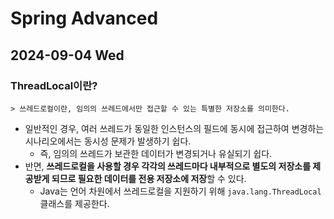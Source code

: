 # Spring Advanced
## 2024-09-04 Wed
### ThreadLocal이란?
```
> 쓰레드로컬이란, 임의의 쓰레드에서만 접근할 수 있는 특별한 저장소를 의미한다.
```
* 일반적인 경우, 여러 쓰레드가 동일한 인스턴스의 필드에 동시에 접근하여 변경하는 시나리오에서는 동시성 문제가 발생하기 쉽다.
  * 즉, 임의의 쓰레드가 보관한 데이터가 변경되거나 유실되기 쉽다.
* 반면, **쓰레드로컬을 사용할 경우 각각의 쓰레드마다 내부적으로 별도의 저장소를 제공받게 되므로 필요한 데이터를 전용 저장소에 저장**할 수 있다.
  * Java는 언어 차원에서 쓰레드로컬을 지원하기 위해 `java.lang.ThreadLocal` 클래스를 제공한다.